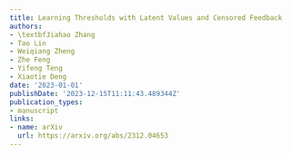 ```yaml
---
title: Learning Thresholds with Latent Values and Censored Feedback
authors:
- \textbfJiahao Zhang
- Tao Lin
- Weiqiang Zheng
- Zhe Feng
- Yifeng Teng
- Xiaotie Deng
date: '2023-01-01'
publishDate: '2023-12-15T11:11:43.489344Z'
publication_types:
- manuscript
links:
- name: arXiv
  url: https://arxiv.org/abs/2312.04653
---
```

